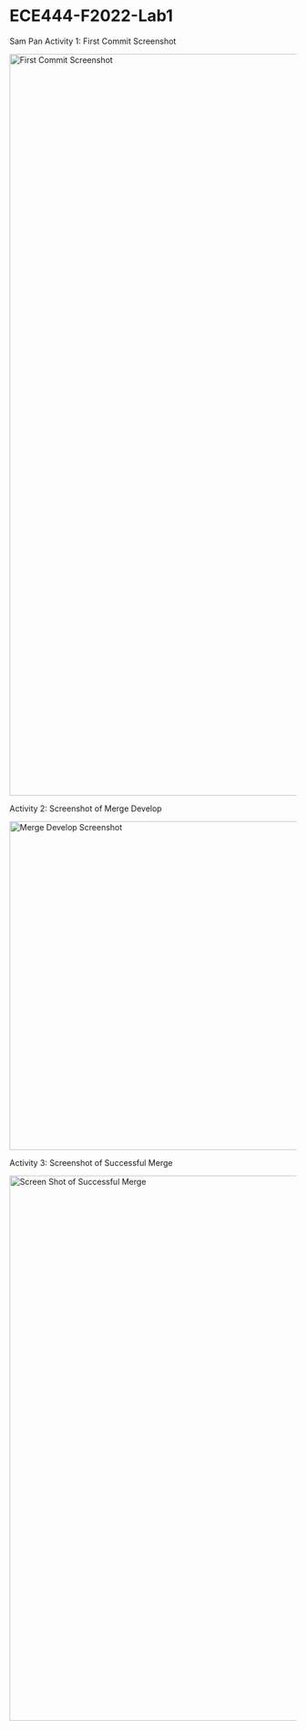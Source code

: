 # ECE444-F2022-Lab1
Sam Pan
Activity 1: First Commit Screenshot

<img width="1302" alt="First Commit Screenshot" src="https://user-images.githubusercontent.com/74392347/190724855-4baa73d5-5a01-4729-9b73-6d4f8ac307be.png">

Activity 2: Screenshot of Merge Develop

<img width="577" alt="Merge Develop Screenshot" src="https://user-images.githubusercontent.com/74392347/191098457-f36ecd3d-5ba2-47f7-bfe9-94e90d58627a.png">


Activity 3: Screenshot of Successful Merge

<img width="957" alt="Screen Shot of Successful Merge" src="https://user-images.githubusercontent.com/74392347/191093905-2d7cebce-f0c8-46e2-941e-a004a8dd02f8.png">
